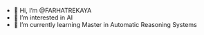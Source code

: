- 👋 Hi, I’m @FARHATREKAYA
- 👀 I’m interested in AI
- 🌱 I’m currently learning Master in Automatic Reasoning Systems

<!---
FARHATREKAYA/FARHATREKAYA is a ✨ special ✨ repository because its `README.md` (this file) appears on your GitHub profile.
You can click the Preview link to take a look at your changes.
--->

